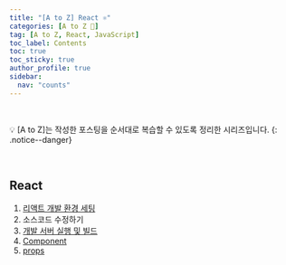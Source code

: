 ```yaml
---
title: "[A to Z] React ⚛️"
categories: [A to Z 📌]
tag: [A to Z, React, JavaScript]
toc_label: Contents
toc: true
toc_sticky: true
author_profile: true
sidebar:
  nav: "counts"
---
```


<br>

💡 [A to Z]는 작성한 포스팅을 순서대로 복습할 수 있도록 정리한 시리즈입니다.
{: .notice--danger}

<br>

## React

1. [리액트 개발 환경 세팅](https://mynamesieun.github.io/react/%EB%A6%AC%EC%95%A1%ED%8A%B8-%EA%B0%9C%EB%B0%9C-%ED%99%98%EA%B2%BD-%EC%84%B8%ED%8C%85/)
2. 소스코드 수정하기
3. [개발 서버 실행 및 빌드](https://mynamesieun.github.io/react/%EA%B0%9C%EB%B0%9C-%EC%84%9C%EB%B2%84-%EC%8B%A4%ED%96%89-%EB%B0%8F-%EB%B9%8C%EB%93%9C/)
4. [Component](https://mynamesieun.github.io/react/Component/)
5. [props](https://mynamesieun.github.io/react/props/)
